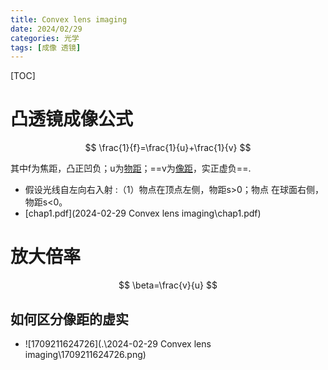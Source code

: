 ```yaml
---
title: Convex lens imaging
date: 2024/02/29
categories: 光学
tags: [成像 透镜]
---
```


<!-- toc -->

<!-- more -->

[TOC]

# 凸透镜成像公式

$$
\frac{1}{f}=\frac{1}{u}+\frac{1}{v}
$$

其中f为焦距，凸正凹负；u为[物距](https://baike.baidu.com/item/物距/4833774?fromModule=lemma_inlink)；==v为[像距](https://baike.baidu.com/item/像距/3894070?fromModule=lemma_inlink)，实正虚负==.

- 假设光线自左向右入射 :（1）物点在顶点左侧，物距s>0；物点 在球面右侧，物距s<0。
-  [chap1.pdf](2024-02-29 Convex lens imaging\chap1.pdf) 

# 放大倍率

$$
\beta=\frac{v}{u}
$$



##  如何区分像距的虚实

- ![1709211624726](.\2024-02-29 Convex lens imaging\1709211624726.png)
